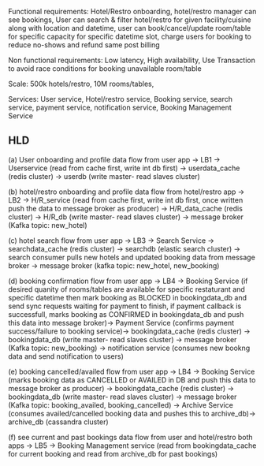 Functional requirements: Hotel/Restro onboarding, hotel/restro manager can see bookings, User can search & filter hotel/restro for given facility/cuisine along with location and datetime, user can book/cancel/update room/table for specific capacity for specific datetime slot, charge users for booking to reduce no-shows and refund same post billing

Non functional requirements: Low latency, High availability, Use Transaction to avoid race conditions for booking unavailable room/table

Scale: 500k hotels/restro, 10M rooms/tables, 

Services: User service, Hotel/restro service, Booking service, search service, payment service, notification service, Booking Management Service

HLD
----

(a) User onboarding and profile data flow from user app -> LB1 -> Userservice (read from cache first, write int db first) -> userdata_cache (redis cluster) -> userdb (write master- read slaves cluster)

(b) hotel/restro onboarding and profile data flow from hotel/restro app -> LB2 -> H/R_service (read from cache first, write int db first, once written push the data to message broker as producer) -> H/R_data_cache (redis cluster) -> H/R_db (write master- read slaves cluster) -> message broker (Kafka topic: new_hotel) 

(c) hotel search flow from user app -> LB3 -> Search Service -> searchdata_cache (redis cluster) -> searchdb (elastic search cluster) -> search consumer pulls new hotels and updated booking data from message broker -> message broker (kafka topic: new_hotel, new_booking)

(d) booking confirmation flow from user app -> LB4 -> Booking Service (if desired quanity of rooms/tables are available for specific restaturant and specific datetime then mark booking as BLOCKED in bookingdata_db and send sync requests waiting for payment to finish, if payment callback is successfull, marks booking as CONFIRMED in bookingdata_db and push this data into message broker)-> Payment Service (confirms payment success/failure to booking service)-> bookingdata_cache (redis cluster) -> bookingdata_db (write master- read slaves cluster) -> message broker (Kafka topic: new_booking) -> notification service (consumes new bookng data and send notification to users)

(e) booking cancelled/availed flow from user app -> LB4 -> Booking Service (marks booking data as CANCELLED or AVAILED in DB and push this data to message broker as producer) -> bookingdata_cache (redis cluster) -> bookingdata_db (write master- read slaves cluster) -> message broker (Kafka topic: booking_availed, booking_cancelled) -> Archive Service (consumes availed/cancelled booking data and pushes this to archive_db)-> archive_db (cassandra cluster)

(f) see current and past bookings data flow from user and hotel/restro both apps -> LB5 -> Booking Management service (read from bookingdata_cache for current booking and read from archive_db for past bookings) 
